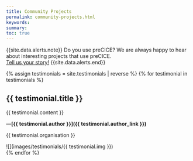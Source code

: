 ```yaml
---
title: Community Projects
permalink: community-projects.html
keywords:
summary:
toc: true
---
```


{{site.data.alerts.note}}
Do you use preCICE? We are always happy to hear about interesting projects that use preCICE. <br>
<a class="button primary" href="#">Tell us your story!</a>
{{site.data.alerts.end}}

{% assign testimonials = site.testimonials | reverse %}
{% for testimonial in testimonials %}
## {{ testimonial.title }}
<div class="row" markdown="1">
<div class="col-md-6" markdown="1">
{{ testimonial.content }}

—**[{{ testimonial.author }}]({{ testimonial.author_link }})**

{{ testimonial.organisation }}
</div>
<div class="col-md-6" markdown="1">
![](images/testimonials/{{ testimonial.img }})
</div>
</div>
{% endfor %}


